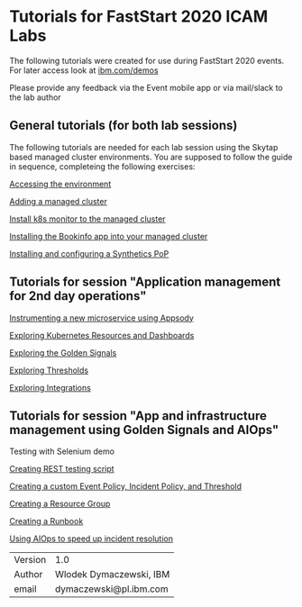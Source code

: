 # Tutorials for FastStart 2020 ICAM Labs

The following tutorials were created for use during FastStart 2020 events. For later access look at [ibm.com/demos](https://www.ibm.com/demos)



Please provide any feedback via the Event mobile app or via mail/slack to the lab author

## General tutorials (for both lab sessions)

The following tutorials are needed for each lab session using the Skytap based managed cluster environments. You are supposed to follow the guide in sequence, completeing the following exercises:

[Accessing the environment](./LabGuides/Exercise0/README.md)

[Adding a managed cluster](./LabGuides/Exercise1/README.md)

[Install k8s monitor to the managed cluster](./LabGuides/Exercise2/README.md)

[Installing the Bookinfo app into your managed cluster](./LabGuides/Exercise3/README.md)

[Installing and configuring a Synthetics PoP](./LabGuides/Exercise4/README.md)

## Tutorials for session "Application management for 2nd day operations"

[Instrumenting a new microservice using Appsody](./LabGuides/Exercise5/README.md)

[Exploring Kubernetes Resources and Dashboards](./LabGuides/Exercise6/README.md)

[Exploring the Golden Signals](./LabGuides/Exercise12/README.md)

[Exploring Thresholds](./LabGuides/Exercise9/README.md)

[Exploring Integrations](./LabGuides/Exercise11/README.md)

## Tutorials for session "App and infrastructure management using Golden Signals and AIOps"

Testing with Selenium demo

[Creating REST testing script ](./LabGuides/restapi/README.md)

[Creating a custom Event Policy, Incident Policy, and Threshold](./LabGuides/Exercise7/README.md)

[Creating a Resource Group](./LabGuides/Exercise8/README.md)

[Creating a Runbook](./LabGuides/Exercise10/README.md)

[Using AIOps to speed up incident resolution](./LabGuides/AIOps/README.md)

<table>
  <tr>
    <td>Version</td>
    <td>1.0</td>
  </tr>
  <tr>
    <td>Author</td>
    <td>Wlodek Dymaczewski, IBM</td>
  </tr>
  <tr>
    <td>email</td>
    <td>dymaczewski@pl.ibm.com</td>
  </tr>
</table>
